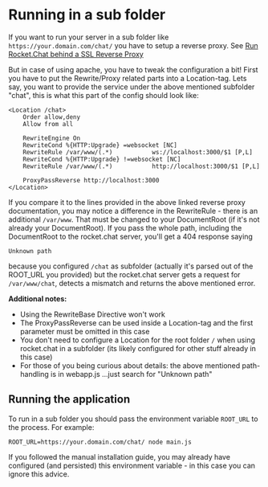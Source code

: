 # Running in a sub folder

If you want to run your server in a sub folder like `https://your.domain.com/chat/` you have to setup a reverse proxy.
See [Run Rocket.Chat behind a SSL Reverse Proxy](/3.%20Installation%2F4.%20Manual%20Installation%2FConfiguring%20SSL%20Reverse%20Proxy.md)

But in case of using apache, you have to tweak the configuration a bit!
First you have to put the Rewrite/Proxy related parts into a Location-tag.
Lets say, you want to provide the service under the above mentioned subfolder "chat", this is what this part of the config should look like:

```
<Location /chat>
    Order allow,deny
    Allow from all

    RewriteEngine On
    RewriteCond %{HTTP:Upgrade} =websocket [NC]
    RewriteRule /var/www/(.*)           ws://localhost:3000/$1 [P,L]
    RewriteCond %{HTTP:Upgrade} !=websocket [NC]
    RewriteRule /var/www/(.*)           http://localhost:3000/$1 [P,L]

    ProxyPassReverse http://localhost:3000
</Location>
```
If you compare it to the lines provided in the above linked reverse proxy documentation, you may notice a difference in the RewriteRule - there is an additional `/var/www`.
That must be changed to your DocumentRoot (if it's not already your DocumentRoot).
If you pass the whole path, including the DocumentRoot to the rocket.chat server, you'll get a 404 response saying
```
Unknown path
```
because you configured `/chat` as subfolder (actually it's parsed out of the ROOT_URL you provided) but the rocket.chat server gets a request for `/var/www/chat`, detects a mismatch and returns the above mentioned error.

**Additional notes:**
- Using the RewriteBase Directive won't work
- The ProxyPassReverse can be used inside a Location-tag and the first parameter must be omitted in this case
- You don't need to configure a Location for the root folder `/` when using rocket.chat in a subfolder (its likely configured for other stuff already in this case)
- For those of you being curious about details: the above mentioned path-handling is in webapp.js ...just search for "Unknown path"


## Running the application
To run in a sub folder you should pass the environment variable `ROOT_URL` to the process.
For example:

```shell
ROOT_URL=https://your.domain.com/chat/ node main.js
```

If you followed the manual installation guide, you may already have configured (and persisted) this environment variable - in this case you can ignore this advice.
